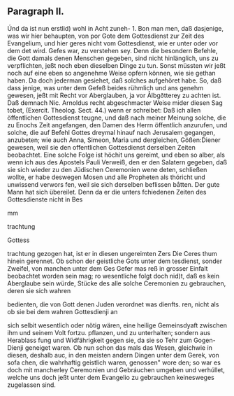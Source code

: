 
<!-- Seite 481 -->
Paragraph  II.
--------------


Únd da ist nun erstlid) wohl in Acht zuneh- 1. Bon man men, daß dasjenige, was wir hier behaupten, von por Gote dem Gottesdienst zur Zeit des Evangelium, und hier geres nicht vom Gottesdienst, wie er unter oder vor dem det wird. Gefes war, zu verstehen sey. Denn die besondern Befehle, die Gott damals denen Menschen gegeben, sind nicht hinlänglich, uns zu verpflichten, jeßt noch eben dieselben Dinge zu tun. Sonst müssten wir jeßt noch auf eine eben so angenehme Weise opfern können, wie sie gethan haben. Da doch jederman gesiehet, daß solches aufgehöret habe. So, daß dass jenige, was unter dem Gefeß beides rühmlich und ans genehm gewesen, jeßt mit Recht vor Aberglauben, ja vor Ålbgðtterey zu achten ist. Daß demnach Nic. Arnoldus recht abgeschmacter Weise mider diesen Sag tobet, (Exercit. Theolog. Sect. 44.) wenn er schreibet: Daß ich allen öffentlichen Gottesdienst teugne, und daß nach meiner Meinung solche, die zu Enochs Zeit angefangen, den Damen des Herrn öffentlich anzurufen, und solche, die auf Befehl Gottes dreymal hinauf nach Jerusalem gegangen, anzubeten; wie auch Anna, Simeon, Maria und dergleichen, Gößen:Diener gewesen, weil sie den offentlichen Gottesdienst derselben Zeiten beobachtet. Eine solche Folge ist höchit uns gereimt, und eben so alber, als wenn ich aus des Apostels Pauli Verweiß, den er den Salatern gegeben, daß sie sich wieder zu den Jüdischen Ceremonien wene deten, schließen wollte, er habe deswegen Mosen und alle Propheten als thóricht und unwissend verwors fen, weil sie sich derselben beflissen båtten. Der gute Mann hat sich übereilet. Denn da er die unters fchiedenen Zeiten des Gottesdienste nicht in Bes

mm

trachtung

Gottess
<!-- Seite 482 -->
trachtung gezogen hat, ist er in diesen ungereimten Zers Die Ceres thum hinein gerennet. Ob schon der geistliche Gots unter dem tesdienst, sonder Zweifel, von manchen unter dem Ges Gefer mas reß in grosser Einfalt beobachtet worden sein mag; ro wesentliche folgt doch nid)t, daß es kein Aberglaube sein würde, Stücke des alle solche Ceremonien zu gebrauchen, deren sie sich wahren

bedienten, die von Gott denen Juden verordnet was dienfts. ren, nicht als ob sie bei dem wahren Gottesdienji an

sich selbit wesentlich oder nötig wären, eine heilige Gemeinsdyaft zwischen ihm und seinem Volt fortzu. pflanzen, und zu unterhalten; sondern aus Herablass fung und Widfährigkeit gegen sie, da sie so Tehr zum Gogen-Dienji geneiget waren. Ob nun schon das mals das Wesen, gleichwie in diesen, deshalb auc, in den meisten andern Dingen unter dem Gerek, von sofa chen, die wahrhaftig geistlich waren, genossen" wore den; so war es doch mit mancherley Ceremonien und Gebráuchen umgeben und verhúllet, welche uns doch jeßt unter dem Evangelio zu gebrauchen keinesweges zugelassen sind.

